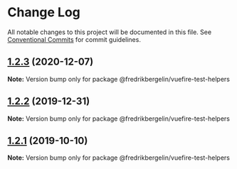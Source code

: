 # Change Log

All notable changes to this project will be documented in this file.
See [Conventional Commits](https://conventionalcommits.org) for commit guidelines.

## [1.2.3](https://github.com/vuejs/vuefire/compare/@fredrikbergelin/vuefire-test-helpers@1.2.2...@fredrikbergelin/vuefire-test-helpers@1.2.3) (2020-12-07)

**Note:** Version bump only for package @fredrikbergelin/vuefire-test-helpers





## [1.2.2](https://github.com/vuejs/vuefire/compare/@fredrikbergelin/vuefire-test-helpers@1.2.1...@fredrikbergelin/vuefire-test-helpers@1.2.2) (2019-12-31)

**Note:** Version bump only for package @fredrikbergelin/vuefire-test-helpers





## [1.2.1](https://github.com/vuejs/vuefire/compare/@fredrikbergelin/vuefire-test-helpers@1.2.0...@fredrikbergelin/vuefire-test-helpers@1.2.1) (2019-10-10)

**Note:** Version bump only for package @fredrikbergelin/vuefire-test-helpers
